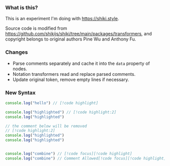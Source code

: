 ### What is this?

This is an experiment I'm doing with https://shiki.style.

Source code is modified from https://github.com/shikijs/shiki/tree/main/packages/transformers, and copyright belongs to
original authors Pine Wu and Anthony Fu.

### Changes

- Parse comments separately and cache it into the `data` property of nodes.
- Notation transformers read and replace parsed comments.
- Update original token, remove empty lines if necessary.

### New Syntax

```js
console.log("hello") // [!code highlight]

console.log("highlighted") // [!code highlight:2]
console.log("highlighted")

// the comment below will be removed
// [!code highlight:2]
console.log("highlighted")
console.log("highlighted")


console.log("combine") // [!code focus][!code highlight]
console.log("combine") // Comment Allowed[!code focus][!code highlight]
```